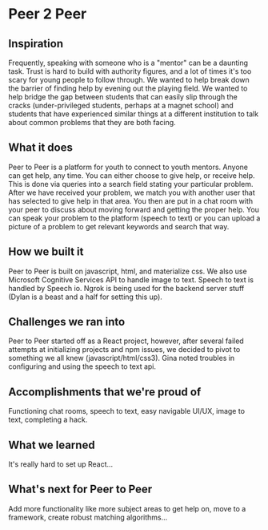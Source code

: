 # Peer 2 Peer

## Inspiration
Frequently, speaking with someone who is a "mentor" can be a daunting task. Trust is hard to build with authority figures, and a lot of times it's too scary for young people to follow through. We wanted to help break down the barrier of finding help by evening out the playing field. We wanted to help bridge the gap between students that can easily slip through the cracks (under-privileged students, perhaps at a magnet school) and students that have experienced similar things at a different institution to talk about common problems that they are both facing. 

## What it does
Peer to Peer is a platform for youth to connect to youth mentors. Anyone can get help, any time. You can either choose to give help, or receive help. This is done via queries into a search field stating your particular problem. After we have received your problem, we match you with another user that has selected to give help in that area. You then are put in a chat room with your peer to discuss about moving forward and getting the proper help. You can speak your problem to the platform (speech to text) or you can upload a picture of a problem to get relevant keywords and search that way.  

## How we built it
Peer to Peer is built on javascript, html, and materialize css.  We also use Microsoft Cognitive Services API to handle image to text. Speech to text is handled by Speech io.  Ngrok is being used for the backend server stuff (Dylan is a beast and a half for setting this up). 

## Challenges we ran into
Peer to Peer started off as a React project, however, after several failed attempts at initializing projects and npm issues, we decided to pivot to something we all knew (javascript/html/css3). Gina noted troubles in configuring and using the speech to text api.  

## Accomplishments that we're proud of
Functioning chat rooms, speech to text, easy navigable UI/UX, image to text, completing a hack. 

## What we learned
It's really hard to set up React... 

## What's next for Peer to Peer
Add more functionality like more subject areas to get help on, move to a framework, create robust matching algorithms... 

